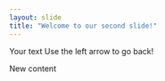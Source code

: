 ```yaml
---
layout: slide
title: "Welcome to our second slide!"
---
```

Your text
Use the left arrow to go back!

New content
